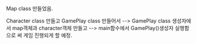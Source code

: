 Map class 만들었음.

Character class 만들고 GamePlay class 만들어서 --> GamePlay class 생성자에서 map객체과 character객체 만들고
--> main함수에서 GamePlay()생성자 실행함으로 써 게임 진행되게 할 예정.

